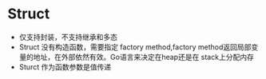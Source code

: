 # Struct

- 仅支持封装，不支持继承和多态
- Struct 没有构造函数，需要指定 factory method,factory method返回局部变量的地址，在外部依然有效。Go语言来决定在heap还是在
stack上分配内存
- Sturct 作为函数参数是值传递
